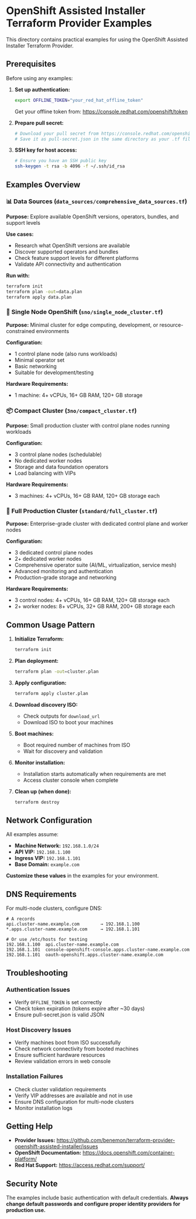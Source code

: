# OpenShift Assisted Installer Terraform Provider Examples

This directory contains practical examples for using the OpenShift Assisted Installer Terraform Provider.

## Prerequisites

Before using any examples:

1. **Set up authentication:**
   ```bash
   export OFFLINE_TOKEN="your_red_hat_offline_token"
   ```
   Get your offline token from: https://console.redhat.com/openshift/token

2. **Prepare pull secret:**
   ```bash
   # Download your pull secret from https://console.redhat.com/openshift/install/pull-secret
   # Save it as pull-secret.json in the same directory as your .tf files
   ```

3. **SSH key for host access:**
   ```bash
   # Ensure you have an SSH public key
   ssh-keygen -t rsa -b 4096 -f ~/.ssh/id_rsa
   ```

## Examples Overview

### 📊 Data Sources (`data_sources/comprehensive_data_sources.tf`)
**Purpose:** Explore available OpenShift versions, operators, bundles, and support levels

**Use cases:**
- Research what OpenShift versions are available
- Discover supported operators and bundles
- Check feature support levels for different platforms
- Validate API connectivity and authentication

**Run with:**
```bash
terraform init
terraform plan -out=data.plan
terraform apply data.plan
```

### 🔧 Single Node OpenShift (`sno/single_node_cluster.tf`)
**Purpose:** Minimal cluster for edge computing, development, or resource-constrained environments

**Configuration:**
- 1 control plane node (also runs workloads)
- Minimal operator set
- Basic networking
- Suitable for development/testing

**Hardware Requirements:**
- 1 machine: 4+ vCPUs, 16+ GB RAM, 120+ GB storage

### 📦 Compact Cluster (`3no/compact_cluster.tf`)
**Purpose:** Small production cluster with control plane nodes running workloads

**Configuration:**
- 3 control plane nodes (schedulable)
- No dedicated worker nodes
- Storage and data foundation operators
- Load balancing with VIPs

**Hardware Requirements:**
- 3 machines: 4+ vCPUs, 16+ GB RAM, 120+ GB storage each

### 🏢 Full Production Cluster (`standard/full_cluster.tf`)
**Purpose:** Enterprise-grade cluster with dedicated control plane and worker nodes

**Configuration:**
- 3 dedicated control plane nodes
- 2+ dedicated worker nodes  
- Comprehensive operator suite (AI/ML, virtualization, service mesh)
- Advanced monitoring and authentication
- Production-grade storage and networking

**Hardware Requirements:**
- 3 control nodes: 4+ vCPUs, 16+ GB RAM, 120+ GB storage each
- 2+ worker nodes: 8+ vCPUs, 32+ GB RAM, 200+ GB storage each

## Common Usage Pattern

1. **Initialize Terraform:**
   ```bash
   terraform init
   ```

2. **Plan deployment:**
   ```bash
   terraform plan -out=cluster.plan
   ```

3. **Apply configuration:**
   ```bash
   terraform apply cluster.plan
   ```

4. **Download discovery ISO:**
   - Check outputs for `download_url`
   - Download ISO to boot your machines

5. **Boot machines:**
   - Boot required number of machines from ISO
   - Wait for discovery and validation

6. **Monitor installation:**
   - Installation starts automatically when requirements are met
   - Access cluster console when complete

7. **Clean up (when done):**
   ```bash
   terraform destroy
   ```

## Network Configuration

All examples assume:
- **Machine Network:** `192.168.1.0/24`
- **API VIP:** `192.168.1.100`
- **Ingress VIP:** `192.168.1.101`
- **Base Domain:** `example.com`

**Customize these values** in the examples for your environment.

## DNS Requirements

For multi-node clusters, configure DNS:
```
# A records
api.cluster-name.example.com        → 192.168.1.100
*.apps.cluster-name.example.com     → 192.168.1.101

# Or use /etc/hosts for testing
192.168.1.100  api.cluster-name.example.com
192.168.1.101  console-openshift-console.apps.cluster-name.example.com
192.168.1.101  oauth-openshift.apps.cluster-name.example.com
```

## Troubleshooting

### Authentication Issues
- Verify `OFFLINE_TOKEN` is set correctly
- Check token expiration (tokens expire after ~30 days)
- Ensure pull-secret.json is valid JSON

### Host Discovery Issues
- Verify machines boot from ISO successfully
- Check network connectivity from booted machines
- Ensure sufficient hardware resources
- Review validation errors in web console

### Installation Failures
- Check cluster validation requirements
- Verify VIP addresses are available and not in use
- Ensure DNS configuration for multi-node clusters
- Monitor installation logs

## Getting Help

- **Provider Issues:** https://github.com/benemon/terraform-provider-openshift-assisted-installer/issues
- **OpenShift Documentation:** https://docs.openshift.com/container-platform/
- **Red Hat Support:** https://access.redhat.com/support/

## Security Note

The examples include basic authentication with default credentials. **Always change default passwords and configure proper identity providers for production use.**